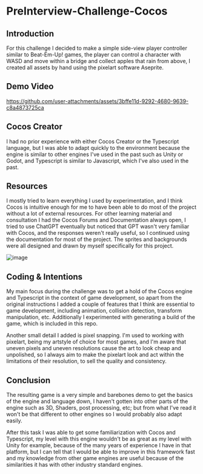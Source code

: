 # PreInterview-Challenge-Cocos

## Introduction
For this challenge I decided to make a simple side-view player controller similar to Beat-Em-Up! games, the player can control a character with WASD and move within a bridge and collect apples that rain from above, I created all assets by hand using the pixelart software Aseprite.

## Demo Video

https://github.com/user-attachments/assets/3bffe11d-9292-4680-9639-c8a4873725ca

## Cocos Creator
I had no prior experience with either Cocos Creator or the Typescript language, but I was able to adapt quickly to the environment because the engine is similar to other engines I've used in the past such as Unity or Godot, and Typescript is similar to Javascript, which I've also used in the past.

## Resources
I mostly tried to learn everything I used by experimentation, and I think Cocos is intuitive enough for me to have been able to do most of the project without a lot of external resources. 
For other learning material and consultation I had the Cocos Forums and Documentation always open, I tried to use ChatGPT eventually but noticed that GPT wasn't very familiar with Cocos, and the responses weren't really useful, so I continued using the documentation for most of the project.
The sprites and backgrounds were all designed and drawn by myself specifically for this project.

![image](https://github.com/user-attachments/assets/03c933b7-4bc9-458f-b5bd-0281a18893a6)

## Coding & Intentions
My main focus during the challenge was to get a hold of the Cocos engine and Typescript in the context of game development, so apart from the original instructions I added a couple of features that I think are essential to game development, including animation, collision detection, transform manipulation, etc. Additionally I experimented with generating a build of the game, which is included in this repo.

Another small detail I added is pixel snapping. I'm used to working with pixelart, being my artstyle of choice for most games, and I'm aware that uneven pixels and uneven resolutions cause the art to look cheap and unpolished, so I always aim to make the pixelart look and act within the limitations of their resolution, to sell the quality and consistency.

## Conclusion
The resulting game is a very simple and barebones demo to get the basics of the engine and language down, I haven't gotten into other parts of the engine such as 3D, Shaders, post processing, etc; but from what I've read it won't be that different to other engines so I would probably also adapt easily.

After this task I was able to get some familiarization with Cocos and Typescript, my level with this engine wouldn't be as great as my level with Unity for example, because of the many years of experience I have in that platform, but I can tell that I would be able to improve in this framework fast and my knowledge from other game engines are useful because of the similarities it has with other industry standard engines.

